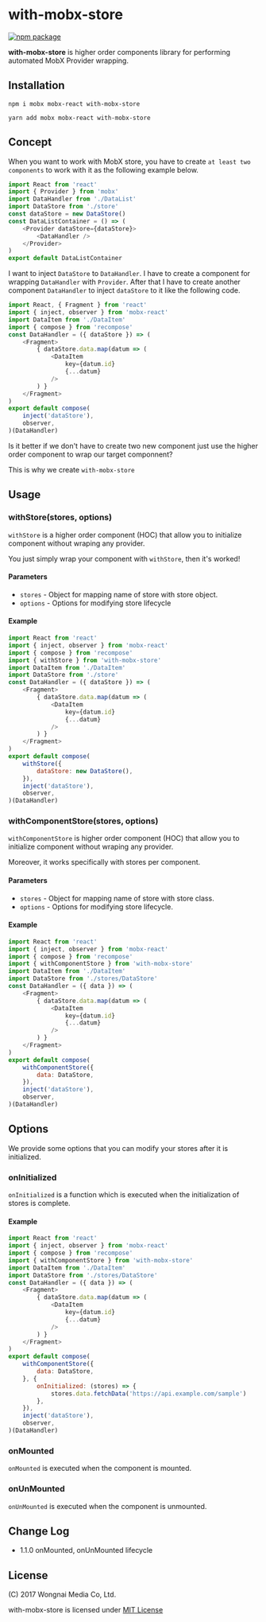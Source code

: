 # with-mobx-store

[![npm package][npm-badge]][npm]

**with-mobx-store** is higher order components library for performing automated MobX Provider wrapping.

## Installation

```
npm i mobx mobx-react with-mobx-store
```

```
yarn add mobx mobx-react with-mobx-store
```


## Concept

When you want to work with MobX store, you have to create `at least two components` to work with it as the following example below.

```js
import React from 'react'
import { Provider } from 'mobx'
import DataHandler from './DataList'
import DataStore from './store'
const dataStore = new DataStore()
const DataListContainer = () => (
    <Provider dataStore={dataStore}>
        <DataHandler />
    </Provider>
)
export default DataListContainer
```

I want to inject `DataStore` to `DataHandler`. I have to create a component for wrapping `DataHandler` with `Provider`. After that I have to create another component `DataHandler` to inject `dataStore` to it like the following code.

```js
import React, { Fragment } from 'react'
import { inject, observer } from 'mobx-react'
import DataItem from './DataItem'
import { compose } from 'recompose'
const DataHandler = ({ dataStore }) => (
    <Fragment>
        { dataStore.data.map(datum => (
            <DataItem
                key={datum.id}
                {...datum}
            />
        ) }
    </Fragment>
)
export default compose(
    inject('dataStore'),
    observer,
)(DataHandler)
```

Is it better if we don't have to create two new component just use the higher order component to wrap our target componnent?

This is why we create `with-mobx-store`

## Usage

### withStore(stores, options)

`withStore` is a higher order component (HOC) that allow you to initialize component without wraping any provider.

You just simply wrap your component with `withStore`, then it's worked!

#### Parameters

* `stores` - Object for mapping name of store with store object.
* `options` - Options for modifying store lifecycle

#### Example

```js
import React from 'react'
import { inject, observer } from 'mobx-react'
import { compose } from 'recompose'
import { withStore } from 'with-mobx-store'
import DataItem from './DataItem'
import DataStore from './store'
const DataHandler = ({ dataStore }) => (
    <Fragment>
        { dataStore.data.map(datum => (
            <DataItem
                key={datum.id}
                {...datum}
            />
        ) }
    </Fragment>
)
export default compose(
    withStore({
        dataStore: new DataStore(),
    }),
    inject('dataStore'),
    observer,
)(DataHandler)
```

### withComponentStore(stores, options)

`withComponentStore` is higher order component (HOC) that allow you to initialize component without wraping any provider.

Moreover, it works specifically with stores per component.

#### Parameters

* `stores` - Object for mapping name of store with store class.
* `options` - Options for modifying store lifecycle.

#### Example

```js
import React from 'react'
import { inject, observer } from 'mobx-react'
import { compose } from 'recompose'
import { withComponentStore } from 'with-mobx-store'
import DataItem from './DataItem'
import DataStore from './stores/DataStore'
const DataHandler = ({ data }) => (
    <Fragment>
        { dataStore.data.map(datum => (
            <DataItem
                key={datum.id}
                {...datum}
            />
        ) }
    </Fragment>
)
export default compose(
    withComponentStore({
        data: DataStore,
    }),
    inject('dataStore'),
    observer,
)(DataHandler)
```

## Options

We provide some options that you can modify your stores after it is initialized.

### onInitialized

`onInitialized` is a function which is executed when the initialization of stores is complete.

#### Example

```js
import React from 'react'
import { inject, observer } from 'mobx-react'
import { compose } from 'recompose'
import { withComponentStore } from 'with-mobx-store'
import DataItem from './DataItem'
import DataStore from './stores/DataStore'
const DataHandler = ({ data }) => (
    <Fragment>
        { dataStore.data.map(datum => (
            <DataItem
                key={datum.id}
                {...datum}
            />
        ) }
    </Fragment>
)
export default compose(
    withComponentStore({
        data: DataStore,
    }, {
        onInitialized: (stores) => {
            stores.data.fetchData('https://api.example.com/sample')
        },
    }),
    inject('dataStore'),
    observer,
)(DataHandler)
```

### onMounted

`onMounted` is executed when the component is mounted.

### onUnMounted

`onUnMounted` is executed when the component is unmounted.

## Change Log

- 1.1.0 onMounted, onUnMounted lifecycle

## License

(C) 2017 Wongnai Media Co, Ltd.

with-mobx-store is licensed under [MIT License](LICENSE.md)


[npm-badge]: https://img.shields.io/npm/v/npm-package.png?style=flat-square
[npm]: https://www.npmjs.com/package/with-mobx-store
